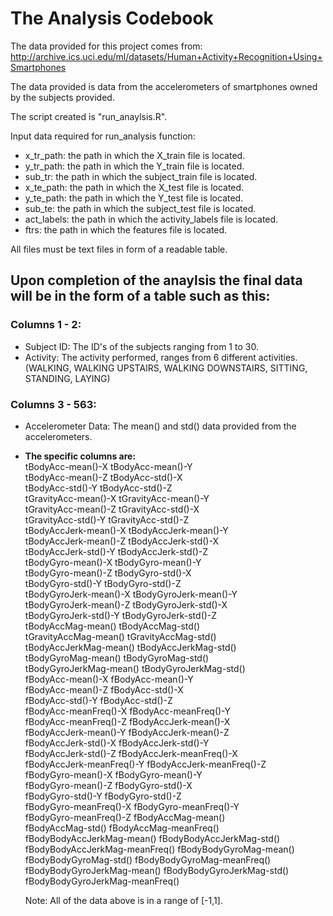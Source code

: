 # The Analysis Codebook

The data provided for this project comes from: http://archive.ics.uci.edu/ml/datasets/Human+Activity+Recognition+Using+Smartphones

The data provided is data from the accelerometers of smartphones owned by the subjects provided.

The script created is "run_anaylsis.R".

Input data required for run_analysis function:

- x_tr_path: the path in which the X_train file is located.
- y_tr_path: the path in which the Y_train file is located.
- sub_tr: the path in which the subject_train file is located.
- x_te_path: the path in which the X_test file is located.
- y_te_path: the path in which the Y_test file is located.
- sub_te: the path in which the subject_test file is located.
- act_labels: the path in which the activity_labels file is located.
- ftrs: the path in which the features file is located.

All files must be text files in form of a readable table.

## Upon completion of the anaylsis the final data will be in the form of a table such as this:

### Columns 1 - 2:
- Subject ID: The ID's of the subjects ranging from 1 to 30.
- Activity: The activity performed, ranges from 6 different activities. (WALKING, WALKING UPSTAIRS, WALKING DOWNSTAIRS, SITTING, STANDING, LAYING)

### Columns 3 - 563:
- Accelerometer Data: The mean() and std() data provided from the accelerometers.
- **The specific columns are:** \
  tBodyAcc-mean()-X               tBodyAcc-mean()-Y              
  tBodyAcc-mean()-Z               tBodyAcc-std()-X               
  tBodyAcc-std()-Y                tBodyAcc-std()-Z               
  tGravityAcc-mean()-X            tGravityAcc-mean()-Y           
  tGravityAcc-mean()-Z            tGravityAcc-std()-X            
  tGravityAcc-std()-Y             tGravityAcc-std()-Z            
  tBodyAccJerk-mean()-X           tBodyAccJerk-mean()-Y          
  tBodyAccJerk-mean()-Z           tBodyAccJerk-std()-X           
  tBodyAccJerk-std()-Y            tBodyAccJerk-std()-Z           
  tBodyGyro-mean()-X              tBodyGyro-mean()-Y             
  tBodyGyro-mean()-Z              tBodyGyro-std()-X              
  tBodyGyro-std()-Y               tBodyGyro-std()-Z              
  tBodyGyroJerk-mean()-X          tBodyGyroJerk-mean()-Y         
  tBodyGyroJerk-mean()-Z          tBodyGyroJerk-std()-X          
  tBodyGyroJerk-std()-Y           tBodyGyroJerk-std()-Z          
  tBodyAccMag-mean()              tBodyAccMag-std()              
  tGravityAccMag-mean()           tGravityAccMag-std()           
  tBodyAccJerkMag-mean()          tBodyAccJerkMag-std()          
  tBodyGyroMag-mean()             tBodyGyroMag-std()             
  tBodyGyroJerkMag-mean()         tBodyGyroJerkMag-std()         
  fBodyAcc-mean()-X               fBodyAcc-mean()-Y              
  fBodyAcc-mean()-Z               fBodyAcc-std()-X               
  fBodyAcc-std()-Y                fBodyAcc-std()-Z               
  fBodyAcc-meanFreq()-X           fBodyAcc-meanFreq()-Y          
  fBodyAcc-meanFreq()-Z           fBodyAccJerk-mean()-X          
  fBodyAccJerk-mean()-Y           fBodyAccJerk-mean()-Z          
  fBodyAccJerk-std()-X            fBodyAccJerk-std()-Y           
  fBodyAccJerk-std()-Z            fBodyAccJerk-meanFreq()-X      
  fBodyAccJerk-meanFreq()-Y       fBodyAccJerk-meanFreq()-Z      
  fBodyGyro-mean()-X              fBodyGyro-mean()-Y             
  fBodyGyro-mean()-Z              fBodyGyro-std()-X              
  fBodyGyro-std()-Y               fBodyGyro-std()-Z              
  fBodyGyro-meanFreq()-X          fBodyGyro-meanFreq()-Y         
  fBodyGyro-meanFreq()-Z          fBodyAccMag-mean()             
  fBodyAccMag-std()               fBodyAccMag-meanFreq()         
  fBodyBodyAccJerkMag-mean()      fBodyBodyAccJerkMag-std()      
  fBodyBodyAccJerkMag-meanFreq()  fBodyBodyGyroMag-mean()        
  fBodyBodyGyroMag-std()          fBodyBodyGyroMag-meanFreq()    
  fBodyBodyGyroJerkMag-mean()     fBodyBodyGyroJerkMag-std()     
  fBodyBodyGyroJerkMag-meanFreq()
  
  Note: All of the data above is in a range of [-1,1].
